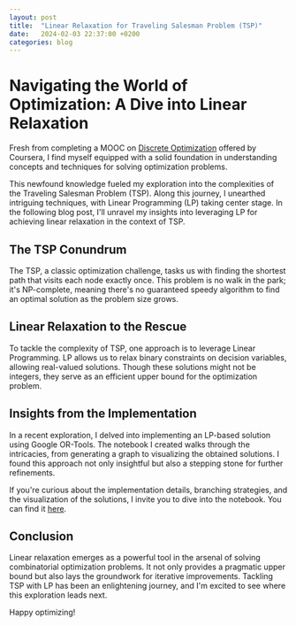 ```yaml
---
layout: post
title:  "Linear Relaxation for Traveling Salesman Problem (TSP)"
date:   2024-02-03 22:37:00 +0200
categories: blog
---
```


# Navigating the World of Optimization: A Dive into Linear Relaxation

Fresh from completing a MOOC on [Discrete Optimization](https://www.coursera.org/learn/discrete-optimization) offered by Coursera, I find myself equipped with a solid foundation in understanding concepts and techniques for solving optimization problems.

This newfound knowledge fueled my exploration into the complexities of the Traveling Salesman Problem (TSP). Along this journey, I unearthed intriguing techniques, with Linear Programming (LP) taking center stage. In the following blog post, I'll unravel my insights into leveraging LP for achieving linear relaxation in the context of TSP.

## The TSP Conundrum

The TSP, a classic optimization challenge, tasks us with finding the shortest path that visits each node exactly once. This problem is no walk in the park; it's NP-complete, meaning there's no guaranteed speedy algorithm to find an optimal solution as the problem size grows. 

## Linear Relaxation to the Rescue

To tackle the complexity of TSP, one approach is to leverage Linear Programming. LP allows us to relax binary constraints on decision variables, allowing real-valued solutions. Though these solutions might not be integers, they serve as an efficient upper bound for the optimization problem.

## Insights from the Implementation

In a recent exploration, I delved into implementing an LP-based solution using Google OR-Tools. The notebook I created walks through the intricacies, from generating a graph to visualizing the obtained solutions. I found this approach not only insightful but also a stepping stone for further refinements.

If you're curious about the implementation details, branching strategies, and the visualization of the solutions, I invite you to dive into the notebook. You can find it [here](https://github.com/tomkalervo/demos/blob/main/TSP.ipynb).

## Conclusion

Linear relaxation emerges as a powerful tool in the arsenal of solving combinatorial optimization problems. It not only provides a pragmatic upper bound but also lays the groundwork for iterative improvements. Tackling TSP with LP has been an enlightening journey, and I'm excited to see where this exploration leads next.

Happy optimizing!